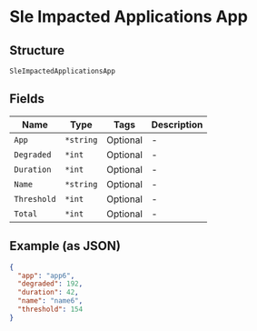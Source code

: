 
# Sle Impacted Applications App

## Structure

`SleImpactedApplicationsApp`

## Fields

| Name | Type | Tags | Description |
|  --- | --- | --- | --- |
| `App` | `*string` | Optional | - |
| `Degraded` | `*int` | Optional | - |
| `Duration` | `*int` | Optional | - |
| `Name` | `*string` | Optional | - |
| `Threshold` | `*int` | Optional | - |
| `Total` | `*int` | Optional | - |

## Example (as JSON)

```json
{
  "app": "app6",
  "degraded": 192,
  "duration": 42,
  "name": "name6",
  "threshold": 154
}
```

